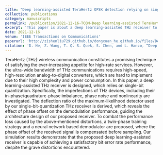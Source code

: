 ```yaml
---
title: "Deep learning-assisted TeraHertz QPSK detection relying on single-bit quantization"
collection: publications
category: manuscripts
permalink: /publication/2021-12-16-TCOM-Deep learning-assisted TeraHertz QPSK detection relying on single-bit quantization-number-5
excerpt: 'This paper is about a deep learning-assisted THz receiver to address imperfections of THz devices and single-bit quantization, including in-phase/quadrature-phase imbalance, phase noise and nonlinearity.'
date: 2021-12-16
venue: 'IEEE Transactions on Communications'
paperurl: 'http://zishenliu729.github.io/dongxuan_he.github.io/files/Deep_Learning-Assisted_TeraHertz_QPSK_Detection_Relying_on_Single-Bit_Quantization.pdf'
citation: 'D. He, Z. Wang, T. Q. S. Quek, S. Chen, and L. Hanzo, “Deep learning assisted terahertz QPSK detection relying on single-bit quantization,” IEEE Trans. Commun., vol. 69, no. 12, pp. 8175–8187, Dec. 2021.'
---
```


TeraHertz (THz) wireless communication constitutes a promising technique of satisfying the ever-increasing appetite for high-rate services. However, the ultra-wide bandwidth of THz communications requires high-speed, high-resolution analog-to-digital converters, which are hard to implement due to their high complexity and power consumption. In this paper, a deep learning-assisted THz receiver is designed, which relies on single-bit quantization. Specifically, the imperfections of THz devices, including their in-phase/quadrature-phase imbalance, phase noise and nonlinearity are investigated. The deflection ratio of the maximum-likelihood detector used by our single-bit-quantization THz receiver is derived, which reveals the effect of phase offset on the demodulation performance, guiding the architecture design of our proposed receiver. To combat the performance loss caused by the above-mentioned distortions, a twin-phase training strategy and a neural network based demodulator are proposed, where the phase offset of the received signal is compensated before sampling. Our simulation results demonstrate that the proposed deep learning-assisted receiver is capable of achieving a satisfactory bit error rate performance, despite the grave distortions encountered.
